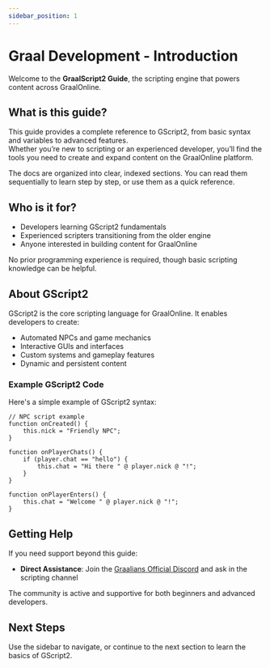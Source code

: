 ```yaml
---
sidebar_position: 1
---
```


# Graal Development - Introduction

Welcome to the **GraalScript2 Guide**, the scripting engine that powers content across GraalOnline.

## What is this guide?

This guide provides a complete reference to GScript2, from basic syntax and variables to advanced features.  
Whether you’re new to scripting or an experienced developer, you’ll find the tools you need to create and expand content on the GraalOnline platform.

The docs are organized into clear, indexed sections. You can read them sequentially to learn step by step, or use them as a quick reference.

## Who is it for?

-   Developers learning GScript2 fundamentals
-   Experienced scripters transitioning from the older engine
-   Anyone interested in building content for GraalOnline

No prior programming experience is required, though basic scripting knowledge can be helpful.

## About GScript2

GScript2 is the core scripting language for GraalOnline. It enables developers to create:

-   Automated NPCs and game mechanics
-   Interactive GUIs and interfaces
-   Custom systems and gameplay features
-   Dynamic and persistent content

### Example GScript2 Code

Here's a simple example of GScript2 syntax:

```gs2
// NPC script example
function onCreated() {
    this.nick = "Friendly NPC";
}

function onPlayerChats() {
    if (player.chat == "hello") {
        this.chat = "Hi there " @ player.nick @ "!";
    }
}

function onPlayerEnters() {
    this.chat = "Welcome " @ player.nick @ "!";
}
```

## Getting Help

If you need support beyond this guide:

-   **Direct Assistance**: Join the [Graalians Official Discord](https://discord.gg/graalians) and ask in the scripting channel

The community is active and supportive for both beginners and advanced developers.

## Next Steps

Use the sidebar to navigate, or continue to the next section to learn the basics of GScript2.
